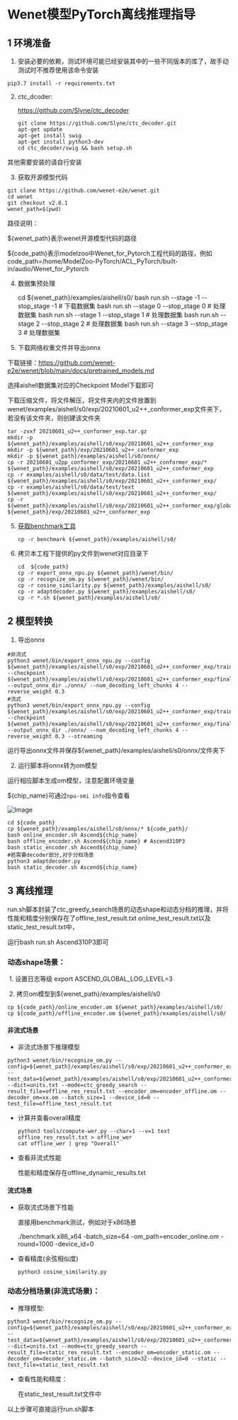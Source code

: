# Wenet模型PyTorch离线推理指导

## 1 环境准备 

1. 安装必要的依赖，测试环境可能已经安装其中的一些不同版本的库了，故手动测试时不推荐使用该命令安装  

```
pip3.7 install -r requirements.txt  
```

2. ctc_dcoder:

   https://github.com/Slyne/ctc_decoder
   
   ```
   git clone https://github.com/Slyne/ctc_decoder.git
   apt-get update
   apt-get install swig
   apt-get install python3-dev 
   cd ctc_decoder/swig && bash setup.sh
   ```

其他需要安装的请自行安装

3. 获取开源模型代码  

```
git clone https://github.com/wenet-e2e/wenet.git
cd wenet
git checkout v2.0.1
wenet_path=$(pwd)
```

路径说明：

${wenet_path}表示wenet开源模型代码的路径

${code_path}表示modelzoo中Wenet_for_Pytorch工程代码的路径，例如code_path=/home/ModelZoo-PyTorch/ACL_PyTorch/built-in/audio/Wenet_for_Pytorch

4. 数据集预处理

   cd ${wenet_path}/examples/aishell/s0/
   bash run.sh --stage -1 --stop_stage -1 # 下载数据集
   bash run.sh --stage 0 --stop_stage 0 # 处理数据集
   bash run.sh --stage 1 --stop_stage 1 # 处理数据集
   bash run.sh --stage 2 --stop_stage 2 # 处理数据集
   bash run.sh --stage 3 --stop_stage 3 # 处理数据集

5. 下载网络权重文件并导出onnx

下载链接：https://github.com/wenet-e2e/wenet/blob/main/docs/pretrained_models.md

选择aishell数据集对应的Checkpoint Model下载即可

下载压缩文件，将文件解压，将文件夹内的文件放置到wenet/examples/aishell/s0/exp/20210601_u2++_conformer_exp文件夹下，若没有该文件夹，则创建该文件夹

```
tar -zvxf 20210601_u2++_conformer_exp.tar.gz
mkdir -p ${wenet_path}/examples/aishell/s0/exp/20210601_u2++_conformer_exp
mkdir -p ${wenet_path}/exp/20210601_u2++_conformer_exp
mkdir -p ${wenet_path}/examples/aishell/s0/onnx/
cp -r 20210601_u2pp_conformer_exp/20210601_u2++_conformer_exp/* ${wenet_path}/examples/aishell/s0/exp/20210601_u2++_conformer_exp
cp -r examples/aishell/s0/data/test/data.list ${wenet_path}/examples/aishell/s0/exp/20210601_u2++_conformer_exp/
cp -r examples/aishell/s0/data/test/text ${wenet_path}/examples/aishell/s0/exp/20210601_u2++_conformer_exp/
cp -r ${wenet_path}/examples/aishell/s0/exp/20210601_u2++_conformer_exp/global_cmvn ${wenet_path}/exp/20210601_u2++_conformer_exp
```

5. [获取benchmark工具](https://gitee.com/ascend/cann-benchmark/tree/master/infer)

   ```
   cp -r benchmark ${wenet_path}/examples/aishell/s0/ 
   ```
   
6. 拷贝本工程下提供的py文件到wenet对应目录下

   ```
   cd  ${code_path}
   cp -r export_onnx_npu.py ${wenet_path}/wenet/bin/
   cp -r recognize_om.py ${wenet_path}/wenet/bin/
   cp -r cosine_similarity.py ${wenet_path}/examples/aishell/s0/ 
   cp -r adaptdecoder.py ${wenet_path}/examples/aishell/s0/
   cp -r *.sh ${wenet_path}/examples/aishell/s0/ 
   ```

   


## 2 模型转换

1. 导出onnx

```
#非流式
python3 wenet/bin/export_onnx_npu.py --config ${wenet_path}/examples/aishell/s0/exp/20210601_u2++_conformer_exp/train.yaml --checkpoint ${wenet_path}/examples/aishell/s0/exp/20210601_u2++_conformer_exp/final.pt --output_onnx_dir ./onnx/ --num_decoding_left_chunks 4 --reverse_weight 0.3 
#流式
python3 wenet/bin/export_onnx_npu.py --config ${wenet_path}/examples/aishell/s0/exp/20210601_u2++_conformer_exp/train.yaml --checkpoint ${wenet_path}/examples/aishell/s0/exp/20210601_u2++_conformer_exp/final.pt --output_onnx_dir ./onnx/ --num_decoding_left_chunks 4 --reverse_weight 0.3 --streaming
```

运行导出onnx文件并保存${wenet_path}/examples/aishell/s0/onnx/文件夹下

2.  运行脚本将onnx转为om模型

   运行相应脚本生成om模型，注意配置环境变量

   ${chip_name}可通过`npu-smi info`指令查看

   ![Image](https://gitee.com/ascend/ModelZoo-PyTorch/raw/master/ACL_PyTorch/images/310P3.png)

```
cd ${code_path}
cp ${wenet_path}/examples/aishell/s0/onnx/* ${code_path}/
bash online_encoder.sh Ascend${chip_name} 
bash offline_encoder.sh Ascend${chip_name} # Ascend310P3
bash static_encoder.sh Ascend${chip_name}
#若需要decoder部分,对于分档场景
python3 adaptdecoder.py
bash static_decoder.sh Ascend${chip_name}
```

## 3 离线推理 

run.sh脚本封装了ctc_greedy_search场景的动态shape和动态分档的推理，并将性能和精度分别保存在了offline_test_result.txt online_test_result.txt以及static_test_result.txt中，

运行bash run.sh Ascend310P3即可

### 	动态shape场景：

​        1. 设置日志等级 export ASCEND_GLOBAL_LOG_LEVEL=3

​        2. 拷贝om模型到${wenet_path}/examples/aishell/s0

```
cp ${code_path}/online_encoder.om ${wenet_path}/examples/aishell/s0/
cp ${code_path}/offline_encoder.om ${wenet_path}/examples/aishell/s0/
```

#### 非流式场景

- 非流式场景下推理模型


```
python3 wenet/bin/recognize_om.py --config=${wenet_path}/examples/aishell/s0/exp/20210601_u2++_conformer_exp/train.yaml --test_data=${wenet_path}/examples/aishell/s0/exp/20210601_u2++_conformer_exp/data.list --dict=units.txt --mode=ctc_greedy_search --result_file=offline_res_result.txt --encoder_om=encoder_offline.om --decoder_om=xx.om --batch_size=1 --device_id=0 --test_file=offline_test_result.txt
```

- 计算并查看overall精度

  ```
  python3 tools/compute-wer.py --char=1 --v=1 text offline_res_result.txt > offline_wer
  cat offline_wer | grep "Overall"
  ```

- 查看非流式性能

  性能和精度保存在offline_dynamic_results.txt


#### 流式场景

- 获取流式场景下性能

  直接用benchmark测试，例如对于x86场景

  ./benchmark.x86_x64 -batch_size=64 -om_path=encoder_online.om -round=1000 -device_id=0

- 查看精度(余弦相似度)

  ```
  python3 cosine_similarity.py
  ```

### 动态分档场景(非流式场景)：

- 推理模型:


```
python3 wenet/bin/recognize_om.py --config=${wenet_path}/examples/aishell/s0/exp/20210601_u2++_conformer_exp/train.yaml --test_data=${wenet_path}/examples/aishell/s0/exp/20210601_u2++_conformer_exp/data.list --dict=units.txt --mode=ctc_greedy_search --result_file=static_res_result.txt --encoder_om=encoder_static.om --decoder_om=decoder_static.om --batch_size=32--device_id=0 --static --test_file=static_test_result.txt
```

- 查看性能和精度：

  在static_test_result.txt文件中

以上步骤可直接运行run.sh脚本



